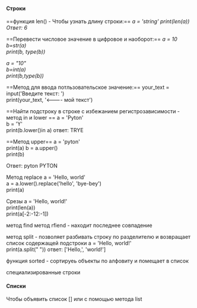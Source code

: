 #### Строки
==функция len() - Чтобы узнать длину строки:==
*a = 'string'
print(len(a))
Ответ: 6*

==Перевести числовое значение в цифровое и наоборот:==
*a = 10  
b=str(a)  
print(b, type(b))*

*a = "10"  
b=int(a)  
print(b,type(b))*

==Метод для ввода потльзовательское значение:==
your_text = input('Введите текст: ')  
print(your_text, '<---- мой текст')

 ==Найти подстроку в строке с избежанием регистрозависимости - метод in и lower ==
a = 'Pyton'  
b = 'Y'  
print(b.lower()in a)
ответ: TRYE

==Метод upper==
a = 'pyton'  
print(a)
b = a.upper()  
print(b)

Ответ:
pyton
PYTON

Метод replace
a = 'Hello, world'  
a = a.lower().replace('hello', 'bye-bey')  
print(a)

Срезы
a = 'Hello, world!'  
print(len(a))  
print(a[-2:-12:-1])

метод find
метод rfiend - находит последнее совпадение

метод split - позволяет разбивать строку по разделителю и возвращает список содержащей подстроки
a = 'Hello, world!'  
print(a.split(" "))
ответ: ['Hello,', 'world!']

функция sorted - сортируеь объекты по алфовиту и помещает в список

специализированные строки 

#### Списки
Чтобы объявить список [] или с помощью метода list